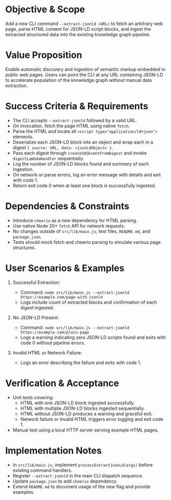 # Objective & Scope
Add a new CLI command `--extract-jsonld <URL>` to fetch an arbitrary web page, parse HTML content for JSON-LD script blocks, and ingest the extracted structured data into the existing knowledge graph pipeline.

# Value Proposition
Enable automatic discovery and ingestion of semantic markup embedded in public web pages. Users can point the CLI at any URL containing JSON-LD to accelerate population of the knowledge graph without manual data extraction.

# Success Criteria & Requirements
- The CLI accepts `--extract-jsonld` followed by a valid URL.
- On invocation, fetch the page HTML using native `fetch`.
- Parse the HTML and locate all `<script type="application/ld+json">` elements.
- Deserialize each JSON-LD block into an object and wrap each in a digest `{ source: URL, data: <jsonLdObject> }`.
- Pass each digest through `createSQSEventFromDigest` and invoke `digestLambdaHandler` sequentially.
- Log the number of JSON-LD blocks found and summary of each ingestion.
- On network or parse errors, log an error message with details and exit with code 1.
- Return exit code 0 when at least one block is successfully ingested.

# Dependencies & Constraints
- Introduce `cheerio` as a new dependency for HTML parsing.
- Use native Node 20+ `fetch` API for network requests.
- No changes outside of `src/lib/main.js`, test files, `README.md`, and `package.json`.
- Tests should mock fetch and cheerio parsing to simulate various page structures.

# User Scenarios & Examples
1. Successful Extraction:
   - Command: `node src/lib/main.js --extract-jsonld https://example.com/page-with-jsonld`
   - Logs include count of extracted blocks and confirmation of each digest ingested.

2. No JSON-LD Present:
   - Command: `node src/lib/main.js --extract-jsonld https://example.com/plain-page`
   - Logs a warning indicating zero JSON-LD scripts found and exits with code 0 without pipeline errors.

3. Invalid HTML or Network Failure:
   - Logs an error describing the failure and exits with code 1.

# Verification & Acceptance
- Unit tests covering:
  - HTML with one JSON-LD block ingested successfully.
  - HTML with multiple JSON-LD blocks ingested sequentially.
  - HTML without JSON-LD produces a warning and graceful exit.
  - Network failure or invalid HTML triggers error logging and exit code 1.
- Manual test using a local HTTP server serving example HTML pages.

# Implementation Notes
- In `src/lib/main.js`, implement `processExtractJsonLd(args)` before existing command handlers.
- Register `--extract-jsonld` in the main CLI dispatch sequence.
- Update `package.json` to add `cheerio` dependency.
- Extend `README.md` to document usage of the new flag and provide examples.